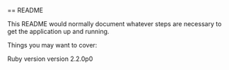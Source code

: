 == README

This README would normally document whatever steps are necessary to get the
application up and running.

Things you may want to cover:

Ruby version
version 2.2.0p0
